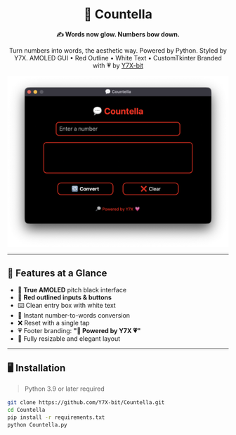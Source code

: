 <div align="center">

# 🎯 Countella
**✍️ Words now glow. Numbers bow down.**

Turn numbers into words, the aesthetic way. Powered by Python. Styled by Y7X.
AMOLED GUI • Red Outline • White Text • CustomTkinter
Branded with 💗 by [Y7X-bit](https://github.com/Y7X-bit)

<img src="assets/1.png" width="600"/>

</div>



---

## 🌟 Features at a Glance

- 🖤 **True AMOLED** pitch black interface
- 🔴 **Red outlined inputs & buttons**
- ⌨️ Clean entry box with white text
- 🧠 Instant number-to-words conversion
- ❌ Reset with a single tap
- 💗 Footer branding: <b>"🔎 Powered by Y7X 💗"</b>
- 📱 Fully resizable and elegant layout

---

## 🖥️ Installation

> Python 3.9 or later required

```bash
git clone https://github.com/Y7X-bit/Countella.git
cd Countella
pip install -r requirements.txt
python Countella.py